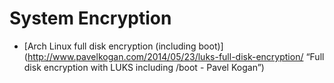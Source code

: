 # System Encryption
- [Arch Linux full disk encryption (including boot)](http://www.pavelkogan.com/2014/05/23/luks-full-disk-encryption/ “Full disk encryption with LUKS including /boot - Pavel Kogan”)
